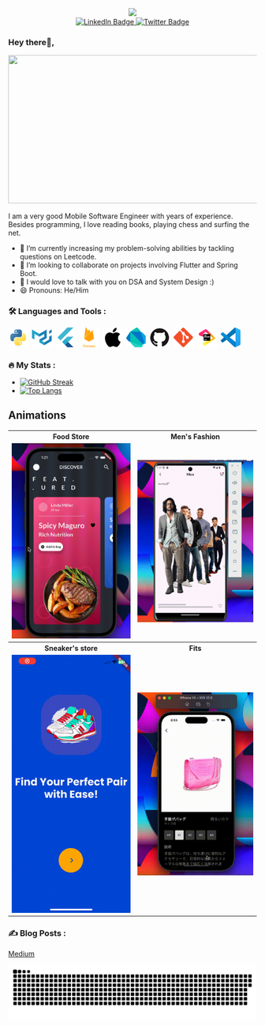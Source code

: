 <div id="header" align="center">
  <img src="https://media.giphy.com/media/l2R0cvMrULqv6se4M/giphy.gif" width="200"/>
</div>
<div id="badges" align="center">
  <a href="https://www.linkedin.com/in/favour-emele-onu-82186a223">
    <img src="https://img.shields.io/badge/LinkedIn-blue?style=for-the-badge&logo=linkedin&logoColor=white" alt="LinkedIn Badge"/>
  </a>
  
  <a href="https://twitter.com/EmeleOnuFavour">
    <img src="https://img.shields.io/badge/Twitter-blue?style=for-the-badge&logo=twitter&logoColor=white" alt="Twitter Badge"/>
  </a>
  
</div>

### Hey there👋,

<div align="center">
  <img src="https://media.giphy.com/media/dWesBcTLavkZuG35MI/giphy.gif" width="600" height="300"/>
</div>

I am a very good Mobile Software Engineer with years of experience. Besides programming, I love reading books, playing chess and surfing the net.


- 🌱 I’m currently increasing my problem-solving abilities by tackling questions on Leetcode. 
- 👯 I’m looking to collaborate on projects involving Flutter and Spring Boot. 
- 💬 I would love to talk with you on DSA and System Design :) 
- 😄 Pronouns: He/Him


### :hammer_and_wrench: Languages and Tools :
<div>
  <img src="https://github.com/devicons/devicon/blob/master/icons/python/python-original.svg" title="Python" alt="Python" width="40" height="40"/>&nbsp;
  <img src="https://github.com/devicons/devicon/blob/master/icons/materialui/materialui-original.svg" title="Material UI" alt="Material UI" width="40" height="40"/>&nbsp;
  <img src="https://github.com/devicons/devicon/blob/master/icons/flutter/flutter-original.svg" title="Flutter" alt="Flutter" width="40" height="40"/>&nbsp;  
  <img src="https://github.com/devicons/devicon/blob/master/icons/firebase/firebase-plain-wordmark.svg" title="Firebase" alt="Firebase" width="40" height="40"/>&nbsp;
  <img src="https://github.com/devicons/devicon/blob/master/icons/apple/apple-original.svg" title="Apple" alt="apple" width="40" height="40"/>&nbsp;
 <img src="https://github.com/devicons/devicon/blob/master/icons/dart/dart-original.svg" title="Dart" alt="Dart" width="40" height="40"/>&nbsp;
<!--   <img src="https://github.com/devicons/devicon/blob/master/icons/solidity/solidity-plain.svg" title="Dart" alt="Dart" width="40" height="40"/>&nbsp; -->
 <img src="https://github.com/devicons/devicon/blob/master/icons/github/github-original.svg" title="Github" alt="Github" width="40" height="40"/>&nbsp;
 <img src="https://github.com/devicons/devicon/blob/master/icons/git/git-original.svg" title="Git" alt="Git" width="40" height="40"/>&nbsp;
<!--  <img src="https://github.com/devicons/devicon/blob/master/icons/inkscape/inkscape-original.svg" title="Inkscape" alt="Inkscape" width="40" height="40"/>&nbsp; -->
  <img src="https://github.com/devicons/devicon/blob/master/icons/jetbrains/jetbrains-original.svg" title="JetBrains" alt="JetBrains" width="40" height="40"/>&nbsp;
  <img src="https://github.com/devicons/devicon/blob/master/icons/vscode/vscode-original.svg" title="VSCode" alt="VSCode" width="40" height="40"/>&nbsp; 
</div>

### :fire: My Stats :
* [![GitHub Streak](http://github-readme-streak-stats.herokuapp.com?user=emeleonufavour&theme=dark&background=000000)](https://git.io/streak-stats)
* [![Top Langs](https://github-readme-stats.vercel.app/api/top-langs/?username=emeleonufavour&layout=compact&theme=vision-friendly-dark)](https://github.com/anuraghazra/github-readme-stats)


## Animations

<table style="width: 100%; table-layout: fixed;">
    <tbody>
        <tr>
            <th>Food Store</th>    
            <th>Men's Fashion</th>
        </tr>
        <tr>
            <td style="text-align: center;">
                <img src="assets/food_store.gif" alt="Food Store" style="width: 100%; height: auto; object-fit: cover;"></img>
            </td>
	            <td style="text-align: center;">
                <img src="assets/men_fashion.gif" alt="Men's fashion" style="width: 100%; height: auto; object-fit: cover;"></img>
        </tr>
        <tr>    
            <th>Sneaker's store</th>    
            <th>Fits</th>
        </tr>
        <tr>
<td style="text-align: center;">
                <img src="assets/sneaker.gif" alt="Men's fashion" style="width: 100%; height: auto; object-fit: cover;"></img>
            </td>
            </td>
            <td style="text-align: center;">
                <img src="assets/fit.gif" alt="Fits" style="width: 100%; height: auto; object-fit: cover;"></img>
            </td>
        </tr>
    </tbody>
</table>

### :writing_hand: Blog Posts :

[Medium](https://medium.com/@emeleonufavour)


 


<p align="center">
 <img width="1000" src="assets/github-snake.svg" alt="snake"/>
</p>



